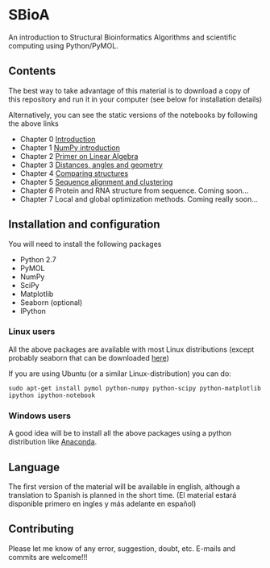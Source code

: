 SBioA
=====

An introduction to Structural Bioinformatics Algorithms and scientific computing using Python/PyMOL. 

## Contents

The best way to take advantage of this material is to download a copy of this repository and run it in your computer (see below for installation details)

Alternatively, you can see the static versions of the notebooks by following the above links

* Chapter 0 [Introduction](http://nbviewer.ipython.org/github/aloctavodia/SBioA/blob/master/English/00_Introduction.ipynb)
* Chapter 1 [NumPy introduction](http://nbviewer.ipython.org/github/aloctavodia/SBioA/blob/master/English/01_NumPy_introduction.ipynb)
* Chapter 2 [Primer on Linear Algebra](http://nbviewer.ipython.org/github/aloctavodia/SBioA/blob/master/English/02_Primer_on_Linear_Algebra.ipynb)
* Chapter 3 [Distances, angles and geometry](http://nbviewer.ipython.org/github/aloctavodia/SBioA/blob/master/English/03_Distances_angles_and_geometry.ipynb)
* Chapter 4 [Comparing structures](http://nbviewer.ipython.org/github/aloctavodia/SBioA/blob/master/English/04_Comparing_structures.ipynb)
* Chapter 5 [Sequence alignment and clustering](http://nbviewer.ipython.org/github/aloctavodia/SBioA/blob/master/English/05_Sequence_alignment_and_clustering.ipynb)
* Chapter 6 Protein and RNA structure from sequence. Coming soon...
* Chapter 7 Local and global optimization methods. Coming really soon...


Installation and configuration
------

You will need to install the following packages

-  Python 2.7
-  PyMOL
-  NumPy
-  SciPy
-  Matplotlib
-  Seaborn (optional)
-  IPython


### Linux users
All the above packages are available with most Linux distributions (except probably seaborn that can be downloaded [here](http://stanford.edu/~mwaskom/software/seaborn/))

If you are using Ubuntu (or a similar Linux-distribution) you can do:

```
sudo apt-get install pymol python-numpy python-scipy python-matplotlib ipython ipython-notebook
```

### Windows users
A good idea will be to install all the above packages using a python distribution like [Anaconda](https://store.continuum.io/cshop/anaconda/).


## Language 
The first version of the material will be available in english, although a translation to Spanish is planned in the short time. (El material estará disponible primero en ingles y más adelante en español)

## Contributing

Please let me know of any error, suggestion, doubt, etc. E-mails and commits are welcome!!!

